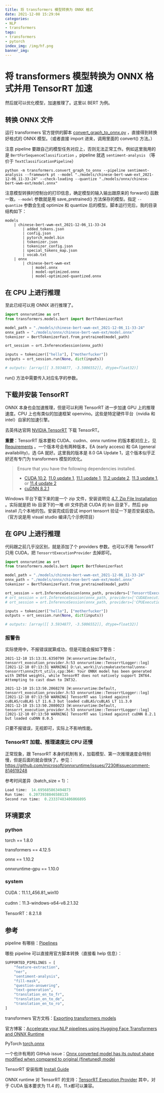 ```yaml
---
title: 将 transformers 模型转换为 ONNX 格式
date: 2021-12-08 15:29:04
categories:
- NLP
- transformers
tags:
- transformers
- pytorch
index_img: /img/hf.png
banner_img: 
---
```


# 将 transformers 模型转换为 ONNX 格式并用 TensorRT 加速

然后就可以优化模型，加速推理了。这里以 BERT 为例。

## 转换 ONNX 文件

运行 transformers 官方提供的脚本 [convert_graph_to_onnx.py](https://github.com/huggingface/transformers/blob/master/src/transformers/convert_graph_to_onnx.py) ，直接得到转换好格式的 ONNX 模型。（或者直接 import 进来，调用里面的 convert() 方法。）

注意 pipeline 要跟自己的模型任务对应上，否则无法正常工作。例如这里我用的是 `BertForSequenceClassification` ，pipeline 就选 `sentiment-analysis` （等价于 `TextClassificationPipeline`）

```shell
python -m transformers.convert_graph_to_onnx --pipeline sentiment-analysis --framework pt --model "./models/chinese-bert-wwm-ext_2021-12-06_11-33-24" --check-loading --quantize "./models/onnx/chinese-bert-wwm-ext/model.onnx"
```

注意模型转换时控制台的打印信息，确定模型的输入输出跟原来的 forward() 函数一致。`--model` 参数就是用 save_pretrained() 方法保存的模型。指定 `--quantize` 参数会生成 optimize 和 quantize 后的模型。脚本运行完后，我的目录结构如下：

```
models
	| chinese-bert-wwm-ext_2021-12-06_11-33-24
		| added_tokens.json
		| config.json
		| pytorch_model.bin
		| tokenizer.json
		| tokenizer_config.json
		| special_tokens_map.json
		| vocab.txt
	| onnx
		| chinese-bert-wwm-ext
			| model.onnx
			| model-optimized.onnx
			| model-optimized-quantized.onnx
```

## 在 CPU 上进行推理

至此已经可以用 ONNX 进行推理了。

```python
import onnxruntime as ort
from transformers.models.bert import BertTokenizerFast

model_path = "./models/chinese-bert-wwm-ext_2021-12-06_11-33-24"
onnx_path = "./models/onnx/chinese-bert-wwm-ext/model.onnx"
tokenizer = BertTokenizerFast.from_pretrained(model_path)

ort_session = ort.InferenceSession(onnx_path)

inputs = tokenizer(["hello"], ["motherfucker"])
outputs = ort_session.run(None, dict(inputs))

# outputs: [array([[ 3.5934877, -3.5006552]], dtype=float32)]
```

run() 方法中需要传入对应名字的参数。

## 下载并安装 TensorRT

ONNX 本身也会加速推理，但是可以利用 TensorRT 进一步加速 GPU 上的推理速度。CPU 上也有类似的加速框架 openvino。这些是特定硬件平台（nvidia 和 intel）自家的加速引擎。

去英伟达官网 [NVIDIA TensorRT](https://developer.nvidia.com/zh-cn/tensorrt) 下载 TensorRT。

**重要**：TensorRT 版本要和 CUDA、cudnn、onnx runtime 的版本都对应上，见 [Requirements](https://onnxruntime.ai/docs/execution-providers/TensorRT-ExecutionProvider.html#requirements) 。一个版本号会有两种版本，EA (early access) 和 GA (general availability)，选 GA 就好。这里我的版本是 8.0 GA Update 1，这个版本似乎正好还有专门为 transformers 模型的优化。

> Ensure that you have the following dependencies installed.
>
> - [CUDA 10.2](https://docs.nvidia.com/cuda/archive/10.2/index.html), [11.0 update 1](https://docs.nvidia.com/cuda/cuda-toolkit-release-notes/index.html#cuda-whats-new-11Upd1), [11.1 update 1](https://developer.nvidia.com/cuda-toolkit-archive), [11.2 update 2](https://developer.nvidia.com/cuda-toolkit-archive), [11.3 update 1](https://developer.nvidia.com/cuda-toolkit-archive), or [11.4 update 2](https://developer.nvidia.com/cuda-toolkit-archive)
> - [cuDNN 8.2.1](https://docs.nvidia.com/deeplearning/cudnn/release-notes/rel_8.html#rel-821)

Windows 平台下载下来的是一个 zip 文件，安装说明见 [4.7. Zip File Installation](https://docs.nvidia.com/deeplearning/tensorrt/install-guide/index.html#installing-zip) 。实际就是把 lib 目录下的一堆 dll 文件扔进 CUDA 的 bin 目录下，然后 pip install 几个本地的包。安装完成后尝试 import tensorrt 验证一下是否安装成功。（官方说是用 visual studio 编译几个示例项目）

## 在 GPU 上进行推理

代码跟之前几乎没区别，就是添加了个 providers 参数。也可以不用 TensorRT 只用 CUDA，把 `TensorrtExecutionProvider` 去掉即可。

```python
import onnxruntime as ort
from transformers.models.bert import BertTokenizerFast

model_path = "./models/chinese-bert-wwm-ext_2021-12-06_11-33-24"
onnx_path = "./models/onnx/chinese-bert-wwm-ext/model.onnx"
tokenizer = BertTokenizerFast.from_pretrained(model_path)

ort_session = ort.InferenceSession(onnx_path, providers=['TensorrtExecutionProvider', 'CUDAExecutionProvider'])
# ort_session = ort.InferenceSession(onnx_path, providers=['CUDAExecutionProvider'])  # CUDA only
# ort_session = ort.InferenceSession(onnx_path, providers=['CPUExecutionProvider'])  # CPU

inputs = tokenizer(["hello"], ["motherfucker"])
outputs = ort_session.run(None, dict(inputs))

# outputs: [array([[ 3.5934877, -3.5006552]], dtype=float32)]
```

### 报警告

实际使用中，不报错误就算成功，但是可能会报如下警告：

```
2021-12-10 15:13:31.6350799 [W:onnxruntime:Default, tensorrt_execution_provider.h:53 onnxruntime::TensorrtLogger::log] [2021-12-10 07:13:31 WARNING] D:\a\_work\1\s\cmake\external\onnx-tensorrt\onnx2trt_utils.cpp:364: Your ONNX model has been generated with INT64 weights, while TensorRT does not natively support INT64. Attempting to cast down to INT32.

2021-12-10 15:13:50.2068278 [W:onnxruntime:Default, tensorrt_execution_provider.h:53 onnxruntime::TensorrtLogger::log] [2021-12-10 07:13:50 WARNING] TensorRT was linked against cuBLAS/cuBLAS LT 11.6.3 but loaded cuBLAS/cuBLAS LT 11.3.0
2021-12-10 15:13:50.2080023 [W:onnxruntime:Default, tensorrt_execution_provider.h:53 onnxruntime::TensorrtLogger::log] [2021-12-10 07:13:50 WARNING] TensorRT was linked against cuDNN 8.2.1 but loaded cuDNN 8.0.5
```

只要不报错误，无视即可，实际上不影响性能。

### TensorRT 加载、推理速度比 CPU 还慢

正常现象，跟 TensorRT 本身的机制有关，加载模型、第一次推理速度会特别慢，但是后面的就会很快了。参见：https://github.com/microsoft/onnxruntime/issues/7230#issuecomment-814619248

参考时间差异（batch_size = 1）：

```python
Load time:  14.695685863494873
Run time:  6.2073938846588135
Second run time:  0.23337483406066895
```

## 环境要求

### python

torch == 1.8.0

transformers == 4.12.5

onnx == 1.10.2

onnxruntime-gpu == 1.10.0

### system

CUDA：11.1.1_456.81_win10

cudnn：11.3-windows-x64-v8.2.1.32

TensorRT：8.2.1.8

## 参考

pipeline 有哪些：[Pipelines](https://huggingface.co/docs/transformers/master/en/main_classes/pipelines#pipelines) 

哪些 pipeline 可以直接用官方脚本转换（直接看 help 信息）：

```python
SUPPORTED_PIPELINES = [
    "feature-extraction",
    "ner",
    "sentiment-analysis",
    "fill-mask",
    "question-answering",
    "text-generation",
    "translation_en_to_fr",
    "translation_en_to_de",
    "translation_en_to_ro",
]
```

transformers 官方文档：[Exporting transformers models](https://huggingface.co/docs/transformers/master/en/serialization#exporting-transformers-models)

官方博客：[Accelerate your NLP pipelines using Hugging Face Transformers and ONNX Runtime](https://medium.com/microsoftazure/accelerate-your-nlp-pipelines-using-hugging-face-transformers-and-onnx-runtime-2443578f4333)

PyTorch [torch.onnx](https://pytorch.org/docs/stable/onnx.html#)

一个也许有用的 GitHub issue：[Onnx converted model has its output shape modified when compared to original (finetuned) model](https://github.com/huggingface/transformers/issues/4825)

TensorRT 安装指南 [Install Guide](https://docs.nvidia.com/deeplearning/tensorrt/install-guide/index.html)

ONNX runtime 对 TensorRT 的支持：[TensorRT Execution Provider](https://onnxruntime.ai/docs/execution-providers/TensorRT-ExecutionProvider.html)  其中，对于 CUDA 版本要求为 11.4 的，11.x都可以兼容。
